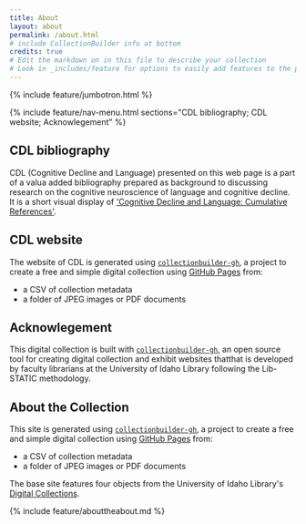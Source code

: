 ```yaml
---
title: About
layout: about
permalink: /about.html
# include CollectionBuilder info at bottom
credits: true
# Edit the markdown on in this file to describe your collection
# Look in _includes/feature for options to easily add features to the page
---
```


{% include feature/jumbotron.html %}

{% include feature/nav-menu.html sections="CDL bibliography; CDL website; Acknowlegement" %}

## CDL bibliography
CDL (Cognitive Decline and Language) presented on this web page is a part of a valua added bibliography prepared as background to discussing research on the cognitive neuroscience of language and cognitive decline. It is a short visual display of ['Cognitive Decline and Language: Cumulative References'](https://www.polyu.edu.hk/cbs/rclcn/cognitive-decline-and-language-cdl/synopsis/).

## CDL website
The website of CDL is generated using [`collectionbuilder-gh`](https://collectionbuilding.github.io/gh/), a project to create a free and simple digital collection using [GitHub Pages](https://pages.github.com/) from: 

- a CSV of collection metadata
- a folder of JPEG images or PDF documents

## Acknowlegement
This digital collection is built with [`collectionbuilder-gh`](https://collectionbuilding.github.io/gh/), an open source tool for creating digital collection and exhibit websites thatthat is developed by faculty librarians at the University of Idaho Library following the Lib-STATIC methodology.

## About the Collection

This site is generated using [`collectionbuilder-gh`](https://collectionbuilding.github.io/gh/), a project to create a free and simple digital collection using [GitHub Pages](https://pages.github.com/) from: 

- a CSV of collection metadata
- a folder of JPEG images or PDF documents

The base site features four objects from the University of Idaho Library's [Digital Collections](https://www.lib.uidaho.edu/digital). 

<!-- IMPORTANT!!! DELETE this comment and the include below when you are finished editing this page for your collection. The include below introduces about page features. They will show up on your collection's about page until you delete it.  -->
{% include feature/abouttheabout.md %} 
